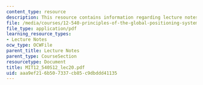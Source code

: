 ```yaml
---
content_type: resource
description: This resource contains information regarding lecture notes.
file: /media/courses/12-540-principles-of-the-global-positioning-system-spring-2012/aaa9ef216b507337cb85c9dbddd41135_MIT12_540S12_lec20.pdf
file_type: application/pdf
learning_resource_types:
- Lecture Notes
ocw_type: OCWFile
parent_title: Lecture Notes
parent_type: CourseSection
resourcetype: Document
title: MIT12_540S12_lec20.pdf
uid: aaa9ef21-6b50-7337-cb85-c9dbddd41135
---
```

